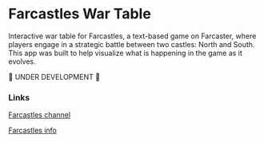 # Farcastles War Table
Interactive war table for Farcastles, a text-based game on Farcaster, where players engage in a strategic battle between two castles: North and South. This app was built to help visualize what is happening in the game as it evolves.

🚧 UNDER DEVELOPMENT 🚧

### Links

[Farcastles channel](https://warpcast.com/~/channel/farcastles)

[Farcastles info](hthttps://pinnate-mandarin-e67.notion.site/Farcastles-4fe454e6a4034f688aae9e5b15dab5cc)
